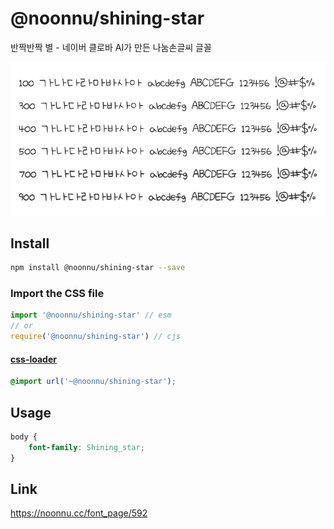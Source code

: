 # @noonnu/shining-star

반짝반짝 별 - 네이버 클로바 AI가 만든 나눔손글씨 글꼴

![example](./example.png)

## Install

```bash
npm install @noonnu/shining-star --save
```

### Import the CSS file

```js
import '@noonnu/shining-star' // esm
// or
require('@noonnu/shining-star') // cjs
```

#### [css-loader](https://github.com/webpack-contrib/css-loader)

```css
@import url('~@noonnu/shining-star');
```

## Usage

```css
body {
    font-family: Shining_star;
}
```

## Link

https://noonnu.cc/font_page/592
